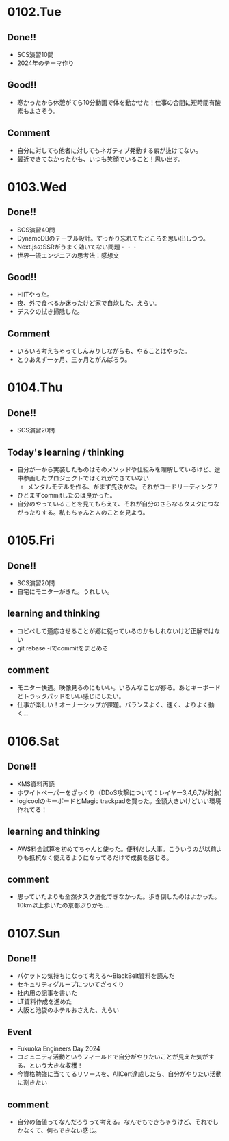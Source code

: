 # 0102.Tue
## Done!!
- SCS演習10問
- 2024年のテーマ作り

## Good!!
- 寒かったから休憩がてら10分動画で体を動かせた！仕事の合間に短時間有酸素もよさそう。

## Comment
- 自分に対しても他者に対してもネガティブ発動する癖が抜けてない。
- 最近できてなかったかも、いつも笑顔でいること！思い出す。

# 0103.Wed
## Done!!
- SCS演習40問
- DynamoDBのテーブル設計。すっかり忘れてたところを思い出しつつ。
- Next.jsのSSRがうまく効いてない問題・・・
- 世界一流エンジニアの思考法：感想文

## Good!!
- HIITやった。
- 夜、外で食べるか迷ったけど家で自炊した、えらい。
- デスクの拭き掃除した。

## Comment
- いろいろ考えちゃってしんみりしながらも、やることはやった。
- とりあえず一ヶ月、三ヶ月とがんばろう。

# 0104.Thu
## Done!!
- SCS演習20問

## Today's learning / thinking
- 自分が一から実装したものはそのメソッドや仕組みを理解しているけど、途中参画したプロジェクトではそれができていない
    - メンタルモデルを作る、がまず先決かな。それがコードリーディング？
- ひとまずcommitしたのは良かった。
- 自分のやっていることを見てもらえて、それが自分のさらなるタスクにつながったりする。私もちゃんと人のことを見よう。

# 0105.Fri
## Done!!
- SCS演習20問
- 自宅にモニターがきた。うれしい。

## learning and thinking
- コピペして適応させることが郷に従っているのかもしれないけど正解ではない
- git rebase -iでcommitをまとめる

## comment
- モニター快適。映像見るのにもいい。いろんなことが捗る。あとキーボードとトラックパッドをいい感じにしたい。
- 仕事が楽しい！オーナーシップが課題。バランスよく、速く、よりよく動く…

# 0106.Sat
## Done!!
- KMS資料再読
- ホワイトペーパーをざっくり（DDoS攻撃について：レイヤー3,4,6,7が対象）
- logicoolのキーボードとMagic trackpadを買った。金額大きいけどいい環境作れてる！

## learning and thinking
- AWS料金試算を初めてちゃんと使った。便利だし大事。こういうのが以前よりも抵抗なく使えるようになってるだけで成長を感じる。

## comment
- 思っていたよりも全然タスク消化できなかった。歩き倒したのはよかった。10km以上歩いたの京都ぶりかも…

# 0107.Sun
## Done!!
- パケットの気持ちになって考える〜BlackBelt資料を読んだ
- セキュリティグループについてざっくり
- 社内用の記事を書いた
- LT資料作成を進めた
- 大阪と池袋のホテルおさえた、えらい

## Event
- Fukuoka Engineers Day 2024
- コミュニティ活動というフィールドで自分がやりたいことが見えた気がする、という大きな収穫！
- 今資格勉強に当ててるリソースを、AllCert達成したら、自分がやりたい活動に割きたい

## comment
- 自分の価値ってなんだろうって考える。なんでもできちゃうけど、それでしかなくて、何もできない感じ。
